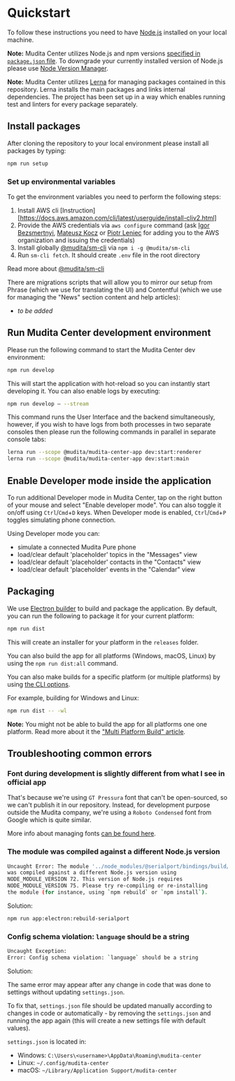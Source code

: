 # Quickstart

To follow these instructions you need to have [Node.js](https://nodejs.org) installed on your local machine.

**Note:** Mudita Center utilizes Node.js and npm versions [specified in `package.json` file](package.json#L264). To downgrade your currently installed version of Node.js please use [Node Version Manager](https://github.com/nvm-sh/nvm).

**Note:** Mudita Center utilizes [Lerna](https://github.com/lerna/lerna) for managing packages contained in this repository. Lerna installs the main packages and links internal dependencies. The project has been set up in a way which enables running test and linters for every package separately.

## Install packages

After cloning the repository to your local environment please install all packages by typing:

```bash
npm run setup
```

### Set up environmental variables

To get the environment variables you need to perform the following steps:

1. Install AWS cli [Instruction][https://docs.aws.amazon.com/cli/latest/userguide/install-cliv2.html]
2. Provide the AWS credentials via `aws configure` command (ask [Igor Bezsmertnyi](https://github.com/igorbezsmertnyi), [Mateusz Kocz](https://github.com/mateuszkocz) or [Piotr Leniec](https://github.com/piotrleniec-mudita) for adding you to the AWS organization and issuing the credentials)
3. Install globally [@mudita/sm-cli](https://www.npmjs.com/package/@mudita/sm-cli) via `npm i -g @mudita/sm-cli`
4. Run `sm-cli fetch`. It should create `.env` file in the root directory

Read more about [@mudita/sm-cli](https://github.com/mudita/secrets-manager)

There are migrations scripts that will allow you to mirror our setup from Phrase (which we use for translating the UI) and Contentful (which we use for managing the "News" section content and help articles):

- _to be added_

## Run Mudita Center development environment

Please run the following command to start the Mudita Center dev environment:

```bash
npm run develop
```

This will start the application with hot-reload so you can instantly start developing it. You can also enable logs by executing:

```bash
npm run develop — --stream
```

This command runs the User Interface and the backend simultaneously, however, if you wish to have logs from both processes in two separate consoles then please run the following commands in parallel in separate console tabs:

```bash
lerna run --scope @mudita/mudita-center-app dev:start:renderer
lerna run --scope @mudita/mudita-center-app dev:start:main
```

## Enable Developer mode inside the application

To run additional Developer mode in Mudita Center, tap on the right button of your mouse and select "Enable developer mode". You can also toggle it on/off using `Ctrl`/`Cmd`+`D` keys. When Developer mode is enabled, `Ctrl`/`Cmd`+`P` toggles simulating phone connection.

Using Developer mode you can:

- simulate a connected Mudita Pure phone
- load/clear default 'placeholder' topics in the "Messages" view
- load/clear default 'placeholder' contacts in the "Contacts" view
- load/clear default 'placeholder' events in the "Calendar" view

## Packaging

We use [Electron builder](https://www.electron.build/) to build and package the application. By default, you can run the following to package it for your current platform:

```bash
npm run dist
```

This will create an installer for your platform in the `releases` folder.

You can also build the app for all platforms (Windows, macOS, Linux) by using the `npm run dist:all` command.

You can also make builds for a specific platform (or multiple platforms) by using [the CLI options](https://www.electron.build/cli).

For example, building for Windows and Linux:

```bash
npm run dist -- -wl
```

**Note:** You might not be able to build the app for all platforms one one platform. Read more about it the ["Multi Platform Build" article](https://www.electron.build/multi-platform-build).

## Troubleshooting common errors

### Font during development is slightly different from what I see in official app

That's because we're using `GT Pressura` font that can't be open-sourced, so we can't publish it in our repository.
Instead, for development purpose outside the Mudita company, we're using a `Roboto Condensed` font from Google which is quite similar.

More info about managing fonts [can be found here](packages/app/src/renderer/fonts/README.md).

### The module was compiled against a different Node.js version

```bash
Uncaught Error: The module '../node_modules/@serialport/bindings/build/Release/bindings.node'
was compiled against a different Node.js version using
NODE_MODULE_VERSION 72. This version of Node.js requires
NODE_MODULE_VERSION 75. Please try re-compiling or re-installing
the module (for instance, using `npm rebuild` or `npm install`).
```

Solution:

```bash
npm run app:electron:rebuild-serialport
```

### Config schema violation: `language` should be a string

```bash
Uncaught Exception:
Error: Config schema violation: `language` should be a string
```

Solution:

The same error may appear after any change in code that was done to settings without updating `settings.json`.

To fix that, `settings.json` file should be updated manually according to changes in code or automatically - by removing the `settings.json` and running the app again (this will create a new settings file with default values).

`settings.json` is located in:

- Windows: `C:\Users\<username>\AppData\Roaming\mudita-center`
- Linux: `~/.config/mudita-center`
- macOS: `~/Library/Application Support/mudita-center`
